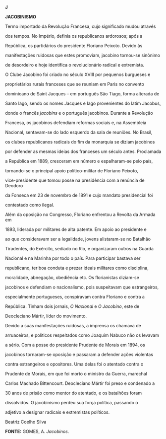 **J**



**JACOBINISMO**



Termo importado da Revolução Francesa, cujo significado mudou através

dos tempos. No Império, definia os republicanos ardorosos; após a

República, os partidários do presidente Floriano Peixoto. Devido às

manifestações ruidosas que estes promoviam, jacobino tornou-se sinônimo

de desordeiro e hoje identifica o revolucionário radical e extremista.



O Clube Jacobino foi criado no século XVIII por pequenos burgueses e

proprietários rurais franceses que se reuniam em Paris no convento

dominicano de Saint Jacques – em português São Tiago, forma alterada de

Santo Iago, sendo os nomes Jacques e Iago provenientes do latim Jacobus,

donde o francês *jacobins* e o português jacobinos. Durante a Revolução

Francesa, os jacobinos defendiam reformas sociais e, na Assembleia

Nacional, sentavam-se do lado esquerdo da sala de reuniões. No Brasil,

os clubes republicanos radicais do fim da monarquia se diziam jacobinos

por defender as mesmas ideias dos franceses um século antes. Proclamada

a República em 1889, cresceram em número e espalharam-se pelo país,

tornando-se o principal apoio político-militar de Floriano Peixoto,

vice-presidente que tomou posse na presidência com a renúncia de Deodoro

da Fonseca em 23 de novembro de 1891 e cujo mandato presidencial foi

contestado como ilegal.



Além da oposição no Congresso, Floriano enfrentou a Revolta da Armada em

1893, liderada por militares de alta patente. Em apoio ao presidente e

ao que consideravam ser a legalidade, jovens alistaram-se no Batalhão

Tiradentes, do Exército, sediado no Rio, e organizaram outros na Guarda

Nacional e na Marinha por todo o país. Para participar bastava ser

republicano, ter boa conduta e prezar ideais militares como disciplina,

moralidade, abnegação, obediência etc. Os florianistas diziam-se

jacobinos e defendiam o nacionalismo, pois suspeitavam que estrangeiros,

especialmente portugueses, conspiravam contra Floriano e contra a

República. Tinham dois jornais, *O Nacional* e *O Jacobino*, este de

Deocleciano Mártir, líder do movimento.



Devido a suas manifestações ruidosas, a imprensa os chamava de

arruaceiros, e políticos respeitados como Joaquim Nabuco não os levavam

a sério. Com a posse do presidente Prudente de Morais em 1894, os

jacobinos tornaram-se oposição e passaram a defender ações violentas

contra estrangeiros e opositores. Uma delas foi o atentado contra o

Prudente de Morais, em que foi morto o ministro da Guerra, marechal

Carlos Machado Bittencourt. Deocleciano Mártir foi preso e condenado a

30 anos de prisão como mentor do atentado, e os batalhões foram

dissolvidos. O jacobinismo perdeu sua força política, passando o

adjetivo a designar radicais e extremistas políticos.



Beatriz Coelho Silva



**FONTE:** GOMES, A. *Jacobinos*.

